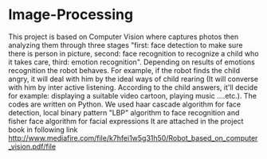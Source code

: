 # Image-Processing
This project is based on Computer Vision where captures photos then analyzing them  through three stages "first: face detection to make sure there is person in picture, second: face  recognition to recognize a child who it takes care, third: emotion  recognition". Depending on results  of emotions recognition the robot behaves. For example, if the robot finds the child angry, it will deal with him by the ideal ways of child rearing (It will converse with him by inter active listening. According to the child answers, it'll decide for example: displaying a suitable video cartoon, playing  music ….etc.). The codes are written on Python.
We used haar cascade algorithm for face detection, local binary pattern "LBP" algorithm to face recognition and fisher face algorithm for facial expressions 
It are attached in the project book in following link 
http://www.mediafire.com/file/k7hfei1w5g31h50/Robot_based_on_computer_vision.pdf/file
